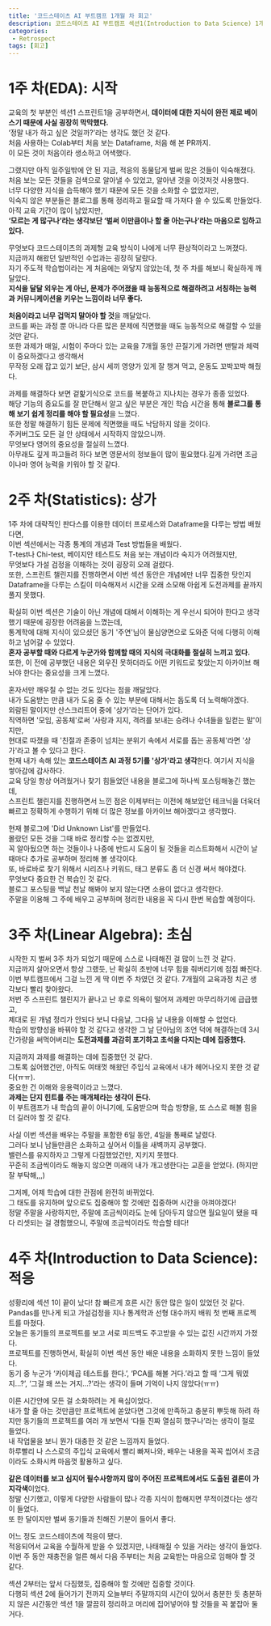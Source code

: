 ```yaml
---
title: '코드스테이츠 AI 부트캠프 1개월 차 회고'
description: 코드스테이츠 AI 부트캠프 섹션1(Introduction to Data Science) 1개월 차 회고
categories:
 - Retrospect
tags: [회고]
---
```


# 1주 차(EDA): 시작

교육의 첫 부분인 섹션1 스프린트1을 공부하면서, **데이터에 대한 지식이 완전 제로 베이스기 때문에 사실 굉장히 막막했다.**<br>
‘정말 내가 하고 싶은 것일까?’라는 생각도 했던 것 같다.<br>
처음 사용하는 Colab부터 처음 보는 Dataframe, 처음 해 본 PR까지.<br>
이 모든 것이 처음이라 생소하고 어색했다.

그랬지만 아직 일주일밖에 안 된 지금, 적응의 동물답게 벌써 많은 것들이 익숙해졌다.<br>
처음 보는 모든 것들을 검색으로 알아낼 수 있었고, 알아낸 것을 이것저것 사용했다.<br>
너무 다양한 지식을 습득해야 했기 때문에 모든 것을 소화할 수 없었지만,<br>
익숙지 않은 부분들은 블로그를 통해 정리하고 필요할 때 가져다 쓸 수 있도록 만들었다.<br>
아직 교육 기간이 많이 남았지만,<br>
**‘모르는 게 많구나’라는 생각보단 ‘벌써 이만큼이나 할 줄 아는구나’라는 마음으로 임하고 있다.**

무엇보다 코드스테이츠의 과제형 교육 방식이 나에게 너무 환상적이라고 느껴졌다.<br>
지금까지 해왔던 일반적인 수업과는 굉장히 달랐다.<br>
자기 주도적 학습법이라는 게 처음에는 와닿지 않았는데, 첫 주 차를 해보니 확실하게 깨달았다.<br>
**지식을 달달 외우는 게 아닌, 문제가 주어졌을 때 능동적으로 해결하려고 서칭하는 능력과 커뮤니케이션을 키우는 느낌이라 너무 좋다.**

**처음이라고 너무 겁먹지 말아야 할 것**을 깨달았다.<br>
코드를 짜는 과정 뿐 아니라 다른 많은 문제에 직면했을 때도 능동적으로 해결할 수 있을 것만 같다.<br>
또한 과제가 매일, 시험이 주마다 있는 교육을 7개월 동안 끈질기게 가려면 맨탈과 체력이 중요하겠다고 생각해서<br>
무작정 오래 잡고 있기 보단, 삼시 세끼 영양가 있게 잘 챙겨 먹고, 운동도 꼬박꼬박 해줬다.<br>

과제를 해결하다 보면 겉핥기식으로 코드를 복붙하고 지나치는 경우가 종종 있었다.<br>
해당 기능의 중요도를 잘 판단해서 알고 싶은 부분은 개인 학습 시간을 통해 **블로그를 통해 보기 쉽게 정리를 해야 할 필요성**을 느꼈다.<br>
또한 정말 해결하기 힘든 문제에 직면했을 때도 낙담하지 않을 것이다.<br>
주커버그도 모든 걸 안 상태에서 시작하지 않았으니까.<br>
무엇보다 영어의 중요성을 절실히 느꼈다.<br>
아무래도 깊게 파고들려 하다 보면 영문서의 정보들이 많이 필요했다.길게 가려면 조금이나마 영어 능력을 키워야 할 것 같다.

# 2주 차(Statistics): 상가

1주 차에 대략적인 판다스를 이용한 데이터 프로세스와 Dataframe을 다루는 방법 배웠다면,<br>
이번 섹션에서는 각종 통계의 개념과 Test 방법들을 배웠다.<br>
T-test나 Chi-test, 베이지안 테스트도 처음 보는 개념이라 숙지가 어려웠지만,<br>
무엇보다 가설 검정을 이해하는 것이 굉장히 오래 걸렸다.<br>
또한, 스프린트 챌린지를 진행하면서 이번 섹션 동안은 개념에만 너무 집중한 탓인지<br>
Dataframe을 다루는 스킬이 미숙해져서 시간을 오래 소모해 아쉽게 도전과제를 끝까지 풀지 못했다.

확실히 이번 섹션은 기술이 아닌 개념에 대해서 이해하는 게 우선시 되어야 한다고 생각했기 때문에 굉장한 어려움을 느꼈는데,<br>
통계학에 대해 지식이 있으셨던 동기 '주연'님이 물심양면으로 도와준 덕에 다행히 이해하고 넘어갈 수 있었다.<br>
**혼자 공부할 때와 다르게 누군가와 함께할 때의 지식의 극대화를 절실히 느끼고 있다.**<br>
또한, 이 전에 공부했던 내용은 외우진 못하더라도 어떤 키워드로 찾았는지 아카이브 해놔야 한다는 중요성을 크게 느꼈다.

혼자서만 깨우칠 수 없는 것도 있다는 점을 깨달았다.<br>
내가 도움받는 만큼 내가 도움 줄 수 있는 부분에 대해서는 돕도록 더 노력해야겠다.<br>
외람된 말이지만 산스크리트어 중에 '상가'라는 단어가 있다.<br>
직역하면 '모임, 공동체'로써 '사랑과 지지, 격려를 보내는 승려나 수녀들을 일컫는 말'이지만,<br>
현대로 따졌을 때 '친절과 존중이 넘치는 분위기 속에서 서로를 돕는 공동체'라면 '상가'라고 볼 수 있다고 한다.<br>
현재 내가 속해 있는 **코드스테이츠 AI 과정 5기를 '상가'라고 생각**한다. 여기서 지식을 쌓아감에 감사하다.<br>
교육 당일 항상 어려웠거나 찾기 힘들었던 내용을 블로그에 하나씩 포스팅해놓긴 했는데,<br>
스프린트 챌린지를 진행하면서 느낀 점은 이제부터는 이전에 해보았던 테크닉을 더욱더 빠르고 정확하게 수행하기 위해 더 많은 정보를 아카이브 해야겠다고 생각했다.

현재 블로그에 'Did Unknown List'를 만들었다.<br>
몰랐던 모든 것을 그때 바로 정리할 수는 없겠지만,<br>
꼭 알아뒀으면 하는 것들이나 나중에 반드시 도움이 될 것들을 리스트화해서 시간이 날 때마다 추가로 공부하며 정리해 볼 생각이다.<br>
또, 바로바로 찾기 위해서 시리즈나 키워드, 태그 분류도 좀 더 신경 써서 해야겠다.<br>
무엇보다 중요한 건 복습인 것 같다.<br>
블로그 포스팅을 백날 천날 해봐야 보지 않는다면 소용이 없다고 생각한다.<br>
주말을 이용해 그 주에 배우고 공부하며 정리한 내용을 꼭 다시 한번 복습할 예정이다.

# 3주 차(Linear Algebra): 초심

시작한 지 벌써 3주 차가 되었기 때문에 스스로 나태해진 걸 많이 느낀 것 같다.<br>
지금까지 살아오면서 항상 그랬듯, 난 확실히 초반에 너무 힘을 줘버리기에 점점 빠진다.<br>
이번 부트캠프에서 그걸 느낀 게 딱 이번 주 차였던 것 같다. 7개월의 교육과정 치곤 생각보다 빨리 찾아왔다.<br>
저번 주 스프린트 챌린지가 끝나고 난 후로 의욕이 떨어져 과제만 마무리하기에 급급했고,<br>
제대로 된 개념 정리가 안되다 보니 다음날, 그다음 날 내용을 이해할 수 없었다.<br>
학습의 방향성을 바꿔야 할 것 같다고 생각한 그 날 단아님의 조언 덕에 해결하는데 3시간가량을 써먹어버리는 **도전과제를 과감히 포기하고 초석을 다지는 데에 집중했다.**

지금까지 과제를 해결하는 데에 집중했던 것 같다.<br>
그토록 싫어했건만, 아직도 여태껏 해왔던 주입식 교육에서 내가 헤어나오지 못한 것 같다(ㅠㅠ).<br>
중요한 건 이해와 응용력이라고 느꼈다.<br>
**과제는 단지 힌트를 주는 매개체라는 생각이 든다.**<br>
이 부트캠프가 내 학습의 끝이 아니기에, 도움받으며 학습 방향을, 또 스스로 해볼 힘을 더 길러야 할 것 같다.

사실 이번 섹션을 배우는 주말을 포함한 6일 동안, 4일을 통째로 날렸다.<br>
그러다 보니 남들만큼은 소화하고 싶어서 이틀을 새벽까지 공부했다.<br>
밸런스를 유지하자고 그렇게 다짐했었건만, 지키지 못했다.<br>
꾸준히 조금씩이라도 해놓지 않으면 미래의 내가 개고생한다는 교훈을 얻었다. (하지만 잘 부탁해,,,)

그저께, 어제 학습에 대한 관점에 완전히 바뀌었다.<br>
그 태도를 유지하며 앞으로도 집중해야 할 것에만 집중하며 시간을 아껴야겠다!<br>
정말 주말을 사랑하지만, 주말에 조금씩이라도 눈에 담아두지 않으면 월요일이 됐을 때 다 리셋되는 걸 경험했으니, 주말에 조금씩이라도 학습할 테다!

# 4주 차(Introduction to Data Science): 적응

성황리에 섹션 1이 끝이 났다! 참 빠르게 흐른 시간 동안 많은 일이 있었던 것 같다.<br>
Pandas를 만나게 되고 가설검정을 지나 통계학과 선형 대수까지 배워 첫 번째 프로젝트를 마쳤다.<br>
오늘은 동기들의 프로젝트를 보고 서로 피드백도 주고받을 수 있는 값진 시간까지 가졌다.<br>
프로젝트를 진행하면서, 확실히 이번 섹션 동안 배운 내용을 소화하지 못한 느낌이 들었다.<br>
동기 중 누군가 ‘카이제곱 테스트를 한다.’, ‘PCA를 해볼 거다.’라고 할 때 ‘그게 뭐였지...?’, ‘그걸 왜 쓰는 거지…?’라는 생각이 들며 기억이 나지 않았다(ㅠㅠ)

이른 시간안에 모든 걸 소화하려는 게 욕심이었다.<br>
내가 할 줄 아는 것만큼만 프로젝트에 쏟았다면 그것에 만족하고 충분히 뿌듯해 하려 하지만 동기들의 프로젝트를 여러 개 보면서 ‘다들 진짜 열심히 했구나’라는 생각이 절로 들었다.<br>
내 작업물을 보니 뭔가 대충한 것 같은 느낌까지 들었다.<br>
하루빨리 나 스스로의 주입식 교육에서 빨리 빠져나와, 배우는 내용을 꼭꼭 씹어서 조금이라도 소화시켜 마음껏 활용하고 싶다.

**같은 데이터를 보고 심지어 필수사항까지 많이 주어진 프로젝트에서도 도출된 결론이 가지각색**이었다.<br>
정말 신기했고, 이렇게 다양한 사람들이 많나 각종 지식이 합해지면 무적이겠다는 생각이 들었다.<br>
또 한 달이지만 벌써 동기들과 친해진 기분이 들어서 좋다.<br>

어느 정도 코드스테이츠에 적응이 됐다.<br>
적응되어서 교육을 수월하게 받을 수 있겠지만, 나태해질 수 있을 거라는 생각이 들었다.<br>
이번 주 동안 재충전을 얼른 해서 다음 주부터는 처음 교육받는 마음으로 임해야 할 것 같다.<br>

섹션 2부터는 앞서 다짐했듯, 집중해야 할 것에만 집중할 것이다.<br>
다행히 섹션 2에 들어가기 전까지 오늘부터 주말까지의 시간이 있어서 충분한 듯 충분하지 않은 시간동안 섹션 1을 깔끔히 정리하고 머리에 집어넣어야 할 것들을 꼭 붙잡아 둘 거다.<br>